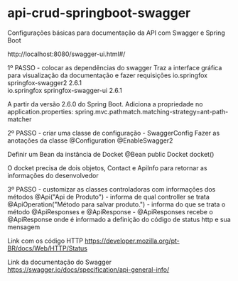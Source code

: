 # api-crud-springboot-swagger
Configurações básicas para documentação da API com Swagger e Spring Boot

http://localhost:8080/swagger-ui.html#/

1º PASSO - colocar as dependências do swagger
Traz a interface gráfica para visualização da documentação e fazer requisições
<dependency>
	<groupId>io.springfox</groupId>
	<artifactId>springfox-swagger2</artifactId>
	<version>2.6.1</version>	
</dependency>
<dependency>
	<groupId>io.springfox</groupId>
	<artifactId>springfox-swagger-ui</artifactId>
	<version>2.6.1</version>
</dependency>

A partir da versão 2.6.0 do Spring Boot.
Adiciona a propriedade no application.properties:
spring.mvc.pathmatch.matching-strategy=ant-path-matcher

2º PASSO - criar uma classe de configuração - SwaggerConfig
Fazer as anotações da classe
@Configuration
@EnableSwagger2

Definir um Bean da instância de Docket
@Bean
public Docket docket()

O docket precisa de dois objetos, Contact e ApiInfo para retornar as informações do desenvolvedor


3º PASSO - customizar as classes controladoras com informações dos métodos
@Api("Api de Produto") - informa de qual controller se trata
@ApiOperation("Método para salvar produto.") - informa do que se trata o método
@ApiResponses e @ApiResponse - @ApiResponses recebe o @ApiResponse onde é informado a definição do código de status http e sua mensagem

Link com os código HTTP
https://developer.mozilla.org/pt-BR/docs/Web/HTTP/Status

Link da documentação do Swagger
https://swagger.io/docs/specification/api-general-info/
